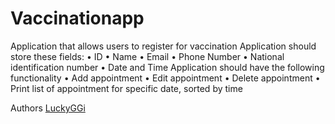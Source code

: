 # Vaccinationapp
Application that allows users to register for vaccination
Application should store these fields:
• ID
• Name
• Email
• Phone Number
• National identification number
• Date and Time
Application should have the following functionality
• Add appointment
• Edit appointment
• Delete appointment
• Print list of appointment for specific date, sorted by time

Authors
[LuckyGGi](https://github.com/LuckyGGi)
